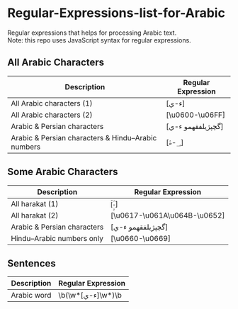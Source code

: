 # Regular-Expressions-list-for-Arabic
Regular expressions that helps for processing Arabic text.  
Note: this repo uses JavaScript syntax for regular expressions.

## All Arabic Characters

| Description  | Regular Expression |
| ------------- | ------------- |
| All Arabic characters (1)  | [ء-ي] |
| All Arabic characters (2)  | [\u0600-\u06FF]   |
| Arabic & Persian characters  | [گچپژیلفقهمو ء-ي] |
| Arabic & Persian characters & Hindu–Arabic numbers | [؀-ۿ] |


## Some Arabic Characters

| Description  | Regular Expression |
| ------------- | ------------- |
| All harakat (1)  | [ؐ-ًؚٟ]  |
| All harakat (2)  | [\u0617-\u061A\u064B-\u0652] |
| Arabic & Persian characters  | [گچپژیلفقهمو ء-ي] |
| Hindu–Arabic numbers only  |[\u0660-\u0669]  |

## Sentences

| Description  | Regular Expression |
| ------------- | ------------- |
| Arabic word | \b(\w*[ء-ي]\w*)\b  |


